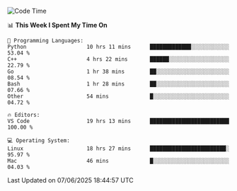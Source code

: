 
<!--START_SECTION:waka-->
![Code Time](http://img.shields.io/badge/Code%20Time-3%2C494%20hrs%2038%20mins-blue)

📊 **This Week I Spent My Time On** 

```text
💬 Programming Languages: 
Python                   10 hrs 11 mins      █████████████░░░░░░░░░░░░   53.04 % 
C++                      4 hrs 22 mins       ██████░░░░░░░░░░░░░░░░░░░   22.79 % 
Go                       1 hr 38 mins        ██░░░░░░░░░░░░░░░░░░░░░░░   08.54 % 
Bash                     1 hr 28 mins        ██░░░░░░░░░░░░░░░░░░░░░░░   07.66 % 
Other                    54 mins             █░░░░░░░░░░░░░░░░░░░░░░░░   04.72 % 

🔥 Editors: 
VS Code                  19 hrs 13 mins      █████████████████████████   100.00 % 

💻 Operating System: 
Linux                    18 hrs 27 mins      ████████████████████████░   95.97 % 
Mac                      46 mins             █░░░░░░░░░░░░░░░░░░░░░░░░   04.03 % 
```


 Last Updated on 07/06/2025 18:44:57 UTC
<!--END_SECTION:waka-->

